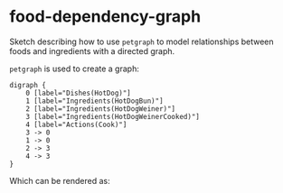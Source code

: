 # food-dependency-graph

Sketch describing how to use `petgraph` to model relationships between foods and ingredients with a directed graph.

`petgraph` is used to create a graph:

```
digraph {
    0 [label="Dishes(HotDog)"]
    1 [label="Ingredients(HotDogBun)"]
    2 [label="Ingredients(HotDogWeiner)"]
    3 [label="Ingredients(HotDogWeinerCooked)"]
    4 [label="Actions(Cook)"]
    3 -> 0
    1 -> 0
    2 -> 3
    4 -> 3
}
```

Which can be rendered as:
